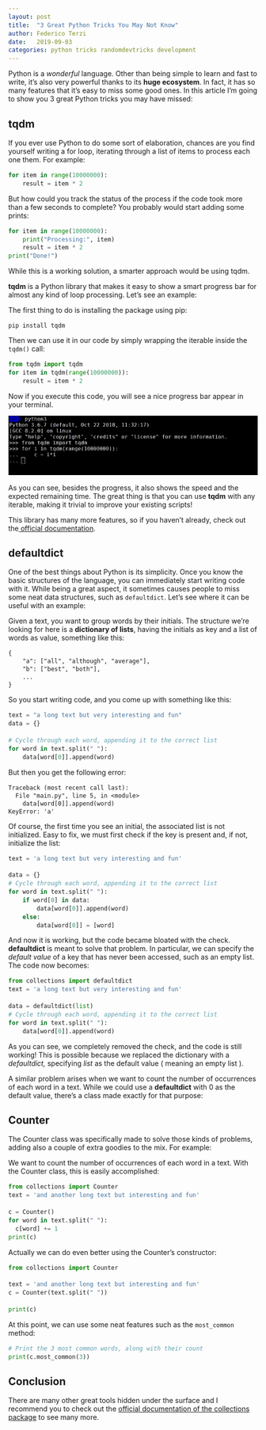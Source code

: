 ```yaml
---
layout: post
title:  "3 Great Python Tricks You May Not Know"
author: Federico Terzi
date:   2019-09-03
categories: python tricks randomdevtricks development
---
```

Python is a _wonderful_ language. Other than being simple to learn and fast to write, it’s also very powerful thanks to its **huge ecosystem**. In fact, it has so many features that it’s easy to miss some good ones. In this article I’m going to show you 3 great Python tricks you may have missed:

## tqdm

If you ever use Python to do some sort of elaboration, chances are you find yourself writing a for loop, iterating through a list of items to process each one them. For example:

```python
for item in range(10000000):
    result = item * 2
```

But how could you track the status of the process if the code took more than a few seconds to complete? You probably would start adding some prints:

```python
for item in range(10000000):
    print("Processing:", item)
    result = item * 2
print("Done!")
```

While this is a working solution, a smarter approach would be using tqdm.

**tqdm** is a Python library that makes it easy to show a smart progress bar for almost any kind of loop processing. Let’s see an example:

The first thing to do is installing the package using pip:

```
pip install tqdm
```

Then we can use it in our code by simply wrapping the iterable inside the `tqdm()` call:

```python
from tqdm import tqdm
for item in tqdm(range(10000000)):
    result = item * 2
```

Now if you execute this code, you will see a nice progress bar appear in your terminal.

![tqdm Progress Bar](/assets/images/tqdmanimated.gif)

As you can see, besides the progress, it also shows the speed and the expected remaining time. The great thing is that you can use **tqdm** with any iterable, making it trivial to improve your existing scripts!

This library has many more features, so if you haven’t already, check out the[ official documentation](https://tqdm.github.io/).

## defaultdict

One of the best things about Python is its simplicity. Once you know the basic structures of the language, you can immediately start writing code with it. While being a great aspect, it sometimes causes people to miss some neat data structures, such as `defaultdict`. Let’s see where it can be useful with an example:

Given a text, you want to group words by their initials. The structure we’re looking for here is a **dictionary of lists**, having the initials as key and a list of words as value, something like this:

```
{
	"a": ["all", "although", "average"],
	"b": ["best", "both"],
    ...
}
```

So you start writing code, and you come up with something like this:

```python
text = "a long text but very interesting and fun"
data = {}

# Cycle through each word, appending it to the correct list
for word in text.split(" "):
	data[word[0]].append(word)
```

But then you get the following error:

```
Traceback (most recent call last):
  File "main.py", line 5, in <module>
    data[word[0]].append(word)
KeyError: 'a'
```

Of course, the first time you see an initial, the associated list is not initialized. Easy to fix, we must first check if the key is present and, if not, initialize the list:

```python
text = 'a long text but very interesting and fun'

data = {}
# Cycle through each word, appending it to the correct list
for word in text.split(" "):
    if word[0] in data:
        data[word[0]].append(word)
    else:
        data[word[0]] = [word]
```


And now it is working, but the code became bloated with the check. **defaultdict** is meant to solve that problem. In particular, we can specify the _default value_ of a key that has never been accessed, such as an empty list. The code now becomes:

```python
from collections import defaultdict
text = 'a long text but very interesting and fun'

data = defaultdict(list)
# Cycle through each word, appending it to the correct list
for word in text.split(" "):
    data[word[0]].append(word)
```

As you can see, we completely removed the check, and the code is still working! This is possible because we replaced the dictionary with a _defaultdict,_ specifying _list_ as the default value ( meaning an empty list ).

A similar problem arises when we want to count the number of occurrences of each word in a text. While we could use a **defaultdict** with 0 as the default value, there’s a class made exactly for that purpose:

## Counter

The Counter class was specifically made to solve those kinds of problems, adding also a couple of extra goodies to the mix. For example:

We want to count the number of occurrences of each word in a text. With the Counter class, this is easily accomplished:

```python
from collections import Counter
text = 'and another long text but interesting and fun'

c = Counter()
for word in text.split(" "):
  c[word] += 1
print(c)
```

Actually we can do even better using the Counter’s constructor:

```python
from collections import Counter

text = 'and another long text but interesting and fun'
c = Counter(text.split(" "))

print(c)
```

At this point, we can use some neat features such as the `most_common` method:

```python
# Print the 3 most common words, along with their count
print(c.most_common(3))
```

## Conclusion

There are many other great tools hidden under the surface and I recommend you to check out the [official documentation of the collections package](https://docs.python.org/3/library/collections.html) to see many more.
